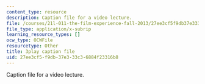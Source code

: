 ```yaml
---
content_type: resource
description: Caption file for a video lecture.
file: /courses/21l-011-the-film-experience-fall-2013/27ee3cf5f9db37e333c36884f23316b8_0jWfHFBLnv0.srt
file_type: application/x-subrip
learning_resource_types: []
ocw_type: OCWFile
resourcetype: Other
title: 3play caption file
uid: 27ee3cf5-f9db-37e3-33c3-6884f23316b8
---
```

Caption file for a video lecture.

